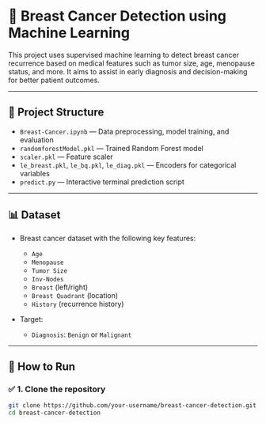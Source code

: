 # 🧠 Breast Cancer Detection using Machine Learning

This project uses supervised machine learning to detect breast cancer recurrence based on medical features such as tumor size, age, menopause status, and more. It aims to assist in early diagnosis and decision-making for better patient outcomes.

---

## 📂 Project Structure

- `Breast-Cancer.ipynb` — Data preprocessing, model training, and evaluation
- `randomforestModel.pkl` — Trained Random Forest model
- `scaler.pkl` — Feature scaler
- `le_breast.pkl`, `le_bq.pkl`, `le_diag.pkl` — Encoders for categorical variables
- `predict.py` — Interactive terminal prediction script

---

## 📊 Dataset

- Breast cancer dataset with the following key features:
  - `Age`
  - `Menopause`
  - `Tumor Size`
  - `Inv-Nodes`
  - `Breast` (left/right)
  - `Breast Quadrant` (location)
  - `History` (recurrence history)

- Target:
  - `Diagnosis`: `Benign` or `Malignant`

---

## 🚀 How to Run

### ✅ 1. Clone the repository
```bash
git clone https://github.com/your-username/breast-cancer-detection.git
cd breast-cancer-detection

